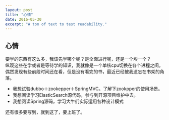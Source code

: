 ```yaml
---
layout: post
title: "心情"
date: 2016-05-30
excerpt: "A ton of text to test readability."
---
```

## 心情
要学的东西有这么多，我该先学哪个呢？是全面进行呢，还是一个埃一个？<br>
纵观这些在学或者是等待学的知识，我就像是一个单核cpu切换在各个进程之间。偶然发现有些前段时间还在看，但是没有看完的书，最近已经被我遗忘在书架的角落。<br>
* 我想试验dubbo＋zookepper＋SpringMVC。了解下zookpper的使用场景。
* 我想阅读学习ElasticSearch源代码，参与到开源项目维护中去。
* 我想阅读Spring源码，学习大牛们实际运用各种设计模式

还有很多要写到，就到这了，要上班了。
